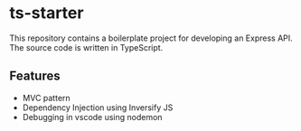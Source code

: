 # ts-starter

This repository contains a boilerplate project for developing an Express API. The source code is written in TypeScript.

## Features
- MVC pattern
- Dependency Injection using Inversify JS
- Debugging in vscode using nodemon
